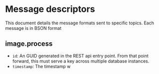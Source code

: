 Message descriptors
===================

This document details the message formats sent to specific topics. Each message is in BSON format

image.process
-------------

- `id`: An GUID generated in the REST api entry point. From that point forward, this must serve a key across multiple database instances.
- `timestamp`: The timestamp w
